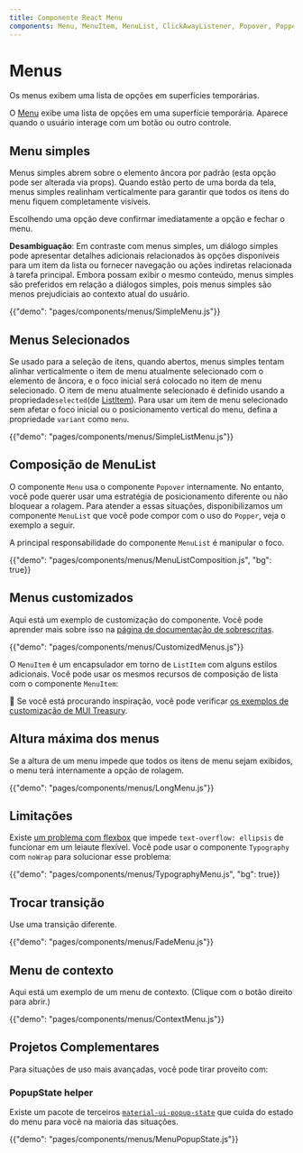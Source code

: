 ```yaml
---
title: Componente React Menu
components: Menu, MenuItem, MenuList, ClickAwayListener, Popover, Popper
---
```


# Menus

<p class="description">Os menus exibem uma lista de opções em superfícies temporárias.</p>

O [Menu](https://material.io/design/components/menus.html) exibe uma lista de opções em uma superfície temporária. Aparece quando o usuário interage com um botão ou outro controle.

## Menu simples

Menus simples abrem sobre o elemento âncora por padrão (esta opção pode ser alterada via props). Quando estão perto de uma borda da tela, menus simples realinham verticalmente para garantir que todos os itens do menu fiquem completamente visíveis.

Escolhendo uma opção deve confirmar imediatamente a opção e fechar o menu.

**Desambiguação**: Em contraste com menus simples, um diálogo simples pode apresentar detalhes adicionais relacionados às opções disponíveis para um item da lista ou fornecer navegação ou ações indiretas relacionada à tarefa principal. Embora possam exibir o mesmo conteúdo, menus simples são preferidos em relação a diálogos simples, pois menus simples são menos prejudiciais ao contexto atual do usuário.

{{"demo": "pages/components/menus/SimpleMenu.js"}}

## Menus Selecionados

Se usado para a seleção de itens, quando abertos, menus simples tentam alinhar verticalmente o item de menu atualmente selecionado com o elemento de âncora, e o foco inicial será colocado no item de menu selecionado. O item de menu atualmente selecionado é definido usando a propriedade`selected`(de [ListItem](/api/list-item/)). Para usar um item de menu selecionado sem afetar o foco inicial ou o posicionamento vertical do menu, defina a propriedade `variant` como `menu`.

{{"demo": "pages/components/menus/SimpleListMenu.js"}}

## Composição de MenuList

O componente `Menu` usa o componente `Popover` internamente. No entanto, você pode querer usar uma estratégia de posicionamento diferente ou não bloquear a rolagem. Para atender a essas situações, disponibilizamos um componente `MenuList` que você pode compor com o uso do `Popper`, veja o exemplo a seguir.

A principal responsabilidade do componente `MenuList` é manipular o foco.

{{"demo": "pages/components/menus/MenuListComposition.js", "bg": true}}

## Menus customizados

Aqui está um exemplo de customização do componente. Você pode aprender mais sobre isso na [página de documentação de sobrescritas](/customization/components/).

{{"demo": "pages/components/menus/CustomizedMenus.js"}}

O `MenuItem` é um encapsulador em torno de `ListItem` com alguns estilos adicionais. Você pode usar os mesmos recursos de composição de lista com o componente `MenuItem`:

🎨 Se você está procurando inspiração, você pode verificar [os exemplos de customização de MUI Treasury](https://mui-treasury.com/styles/menu).

## Altura máxima dos menus

Se a altura de um menu impede que todos os itens de menu sejam exibidos, o menu terá internamente a opção de rolagem.

{{"demo": "pages/components/menus/LongMenu.js"}}

## Limitações

Existe [um problema com flexbox](https://bugs.chromium.org/p/chromium/issues/detail?id=327437) que impede `text-overflow: ellipsis` de funcionar em um leiaute flexível. Você pode usar o componente `Typography` com `noWrap` para solucionar esse problema:

{{"demo": "pages/components/menus/TypographyMenu.js", "bg": true}}

## Trocar transição

Use uma transição diferente.

{{"demo": "pages/components/menus/FadeMenu.js"}}

## Menu de contexto

Aqui está um exemplo de um menu de contexto. (Clique com o botão direito para abrir.)

{{"demo": "pages/components/menus/ContextMenu.js"}}

## Projetos Complementares

Para situações de uso mais avançadas, você pode tirar proveito com:

### PopupState helper

Existe um pacote de terceiros [`material-ui-popup-state`](https://github.com/jcoreio/material-ui-popup-state) que cuida do estado do menu para você na maioria das situações.

{{"demo": "pages/components/menus/MenuPopupState.js"}}